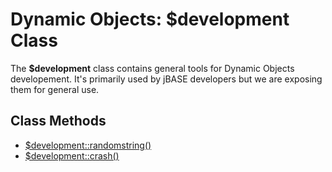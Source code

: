 # Dynamic Objects: $development Class

<PageHeader />

The **\$development** class contains general tools for Dynamic Objects developement. It's primarily used by jBASE developers but we are exposing them for general use.

## Class Methods

- [\$development::randomstring()](./../class-method-$developmentrandomstring())
- [\$development::crash()](./../class-method-$developmentcrash())

<PageFooter />
